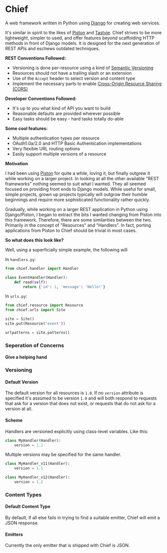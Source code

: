 Chief
=====

A web framework written in Python using [Django][django] for creating web services.

It's similar in spirit to the likes of [Piston][piston] and [Tastyie][tastypie]. Chief strives to be more lightweight, simpler to used, and offer features beyond scaffolding HTTP methods in front of Django models. It is designed for the next generation of REST APIs and eschews outdated techniques.

**REST Conventions Followed:**

* Versioning is done per-resource using a kind of [Semantic Versioning][semver]
* Resources should not have a trailing slash or an extension
* Use of the `Accept` header to select version and content type
* Implement the necessary parts to enable [Cross-Origin Resource Sharing (CORS)][cors]

**Developer Conventions Followed:**

* It's up to you what kind of API you want to build
* Reasonable defaults are provided wherever possible
* Easy tasks should be easy - hard tasks totally do-able

**Some cool features:**

* Multiple authentication types per resource
* OAuth1.0a/2.0 and HTTP Basic Authentication implementations
* Very flexible URL routing options
* Easily support multiple versions of a resource

**Motivation**

I had been using [Piston][piston] for quite a while, loving it, but finally outgrew it while working on a larger project. In looking at all the other available "REST frameworks" nothing seemed to suit what I wanted. They all seemed focused on providing front ends to Django models. While useful for small, simple projects, grown up projects typically will outgrow their humble beginnings and require more sophisticated functionality rather quickly.

Gradually, while working on a larger REST application in Python using Django/Piston, I began to extract the bits I wanted changing from Piston into this framework. Therefore, there are some similarities between the two. Primarily in the concept of "Resources" and "Handlers". In fact, porting applications from Piston to Chief should be trivial in most cases.

**So what does this look like?**

Well, using a superficially simple example, the following will 

In `handlers.py`:
```python
from chief.handler import Handler

class EventHandler(Handler):
	def read(self):
		return {'id': 1, 'message': 'Hello!'}
```

In `urls.py`:
```python
from chief.resource import Resource
from chief.urls import Site

site = Site()
site.put(Resource('event'))

urlpatterns = site.patterns()
```

### Seperation of Concerns

#### Give a helping hand

### Versioning

#### Default Version

The default version for all resources is `1.0`. If no `version` attribute is specified it's assumed to be version `1.0` and will both respond to requests that ask for a version that does not exist, or requests that do not ask for a version at all.

#### Scheme

Handlers are versioned explicitly using class-level variables. Like this:

```python
class MyHandler(Handler):
	version = 1.1
```

Multiple versions may be specified for the same handler.

```python
class MyHandler_v11(Handler):
	version = 1.1

class MyHandler_v12(Handler):
	version = 1.2
```

### Content Types

#### Default Content Type

By default, if all else fails in trying to find a suitable emitter, Chief will emit a JSON response.

#### Emitters

Currently the only emitter that is shipped with Chief is JSON.

[django]: http://djangoproject.com
[piston]: https://bitbucket.org/jespern/django-piston/wiki/Home
[tastypie]: http://tastypieapi.org/
[semver]: http://semver.org/
[cors]: http://www.w3.org/TR/cors/